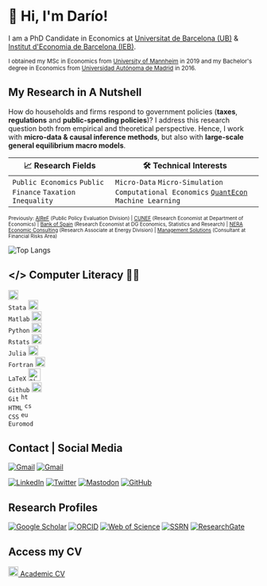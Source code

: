 # 👋 Hi, I'm Darío!

I am a PhD Candidate in Economics at [Universitat de Barcelona (UB)](https://www.ub.edu/school-economics/) & [Institut d'Economia de Barcelona (IEB)](https://ieb.ub.edu/en/).

<sup>I obtained my MSc in Economics from [University of Mannheim](https://www.vwl.uni-mannheim.de/en/) in 2019 and my Bachelor's degree in Economics from [Universidad Autónoma de Madrid](https://www.uam.es/Economicas/Home.htm?language=en) in 2016.<sup/>

## My Research in A Nutshell

How do households and firms respond to government policies (<b>taxes</b>, <b>regulations</b> and <b>public-spending policies</b>)? I address this research question both from empirical and theoretical perspective. Hence, I work with <b>micro-data & causal inference methods</b>, but also with <b>large-scale general equilibrium macro models</b>.

| 📈 Research Fields | 🛠️ Technical Interests |
| -------- | ----------- |
| `Public Economics` `Public Finance` `Taxation` `Inequality`  | `Micro-Data` `Micro-Simulation` `Computational Economics` [`QuantEcon`](https://quantecon.org/) `Machine Learning`  | 

<p style="font-size:10px;"> Previously: <a href ="https://www.airef.es/es/">AIReF</a> (Public Policy Evaluation Division) | <a href ="https://www.cunef.edu/">CUNEF</a> (Research Economist at Department of Economics) | <a href ="https://www.bde.es/bde/en/">Bank of Spain</a> (Research Economist at DG Economics, Statistics and Research) | <a href ="https://www.nera.com/practice-areas/energy.html#tab-4">NERA Economic Consulting</a> (Research Associate at Energy Division) | <a href ="https://www.managementsolutions.com/en">Management Solutions</a> (Consultant at Financial Risks Area) </p>

![Top Langs](https://github-readme-stats.vercel.app/api/top-langs/?username=serranopuente&layout=compact&theme=dark&hide_border=true)

## </> Computer Literacy 👨‍💻


<code><a target="_blank" rel="nofollow"><img src="./assets/icon/stata.ico" alt="stata icon" width="20"></a> Stata</code> <code><a target="_blank" rel="nofollow"><img src="./assets/icon/matlab.ico" alt="matlab icon" width="20"></a> Matlab</code> <code><a target="_blank" rel="nofollow"><img src="./assets/icon/python.ico" alt="python icon" width="20"></a> Python</code> <code><a target="_blank" rel="nofollow"><img src="./assets/icon/r.ico" alt="r icon" width="20"></a> Rstats</code> <code><a target="_blank" rel="nofollow"><img src="./assets/icon/julia.ico" alt="julia icon" width="20"></a> Julia</code> <code><a target="_blank" rel="nofollow"><img src="./assets/icon/fortran.ico" alt="fortran icon" width="20"></a> Fortran</code> <code><a target="_blank" rel="nofollow"><img src="./assets/icon/latex.ico" alt="latex icon" width="20"></a> LaTeX</code> <code><a target="_blank" rel="nofollow"><img src="./assets/icon/github2.ico" alt="github2 icon" width="25"></a> Github</code> <code><a target="_blank" rel="nofollow"><img src="./assets/icon/git.ico" alt="git icon" width="20"></a> Git</code> <code><a target="_blank" rel="nofollow"><img src="./assets/icon/html.ico" alt="html icon" width="15"></a> HTML</code> <code><a target="_blank" rel="nofollow"><img src="./assets/icon/css.ico" alt="css icon" width="15"></a> CSS</code> <code><a target="_blank" rel="nofollow"><img src="./assets/icon/euromod.ico" alt="euromod icon" width="15"></a> Euromod</code> 

## Contact | Social Media

<a href="mailto:darioserrapuente@gmail.com" target="_blank"><img alt="Gmail" src="https://img.shields.io/badge/darioserrapuente(at)gmail.com-EA4335?style=flat-square&logo=gmail&logoColor=white"></a>
<a href="mailto:dario.serrano@ub.edu" target="_blank"><img alt="Gmail" src="https://img.shields.io/badge/dario.serrano(at)ub.edu-0078D4?style=flat-square&logo=microsoft-outlook&logoColor=white"></a>

<a href="https://www.linkedin.com/in/serranopuente" target="_blank"><img alt="LinkedIn" src="https://img.shields.io/badge/serranopuente-0077B5?style=flat-square&logo=Linkedin&logoColor=white"></a>
<a href="https://twitter.com/darioserranopue" target="_blank"><img alt="Twitter" src="https://img.shields.io/badge/@darioserranopue-1DA1F2?style=flat-square&logo=twitter&logoColor=white"></a>
<a href="https://econtwitter.net/@serranopuente" target="_blank"><img alt="Mastodon" src="https://img.shields.io/badge/econtwitter.net/@serranopuente-6364FF?style=flat-square&logo=Mastodon&logoColor=white"></a>
<a href="https://github.com/serranopuente" target="_blank"><img alt="GitHub" src="https://img.shields.io/badge/serranopuente-181717?style=flat-square&logo=github&logoColor=white"></a>


## Research Profiles
<a href="https://scholar.google.es/citations?user=dKncLyQAAAAJ&hl=es" target="_blank"><img alt="Google Scholar" src="https://img.shields.io/badge/Dario_Serrano--Puente-4285F4?style=flat-square&logo=googlescholar&logoColor=white"></a>
<a href="https://orcid.org/0000-0002-5943-3332" target="_blank"><img alt="ORCID" src="https://img.shields.io/badge/0000--0002--5943--3332-A6CE39?style=flat-square&logo=orcid&logoColor=white"></a>
<a href="https://www.webofscience.com/wos/author/record/2296848" target="_blank"><img alt="Web of Science" src="https://img.shields.io/badge/AAQ--1157--2021-000000?style=flat-square&logo=clarivate&logoColor=white"></a>
<a href="https://papers.ssrn.com/sol3/cf_dev/AbsByAuth.cfm?per_id=4360579" target="_blank"><img alt="SSRN" src="https://img.shields.io/badge/Dario_Serrano--Puente-154881?style=flat-square&logo=ssrn&logoColor=white"></a>
<a href="https://www.researchgate.net/profile/Dario-Serrano-Puente" target="_blank"><img alt="ResearchGate" src="https://img.shields.io/badge/Dario_Serrano--Puente-00CCBB?style=flat-square&logo=researchgate&logoColor=white"></a>





## Access my CV

[<img src="./assets/icon/cv.ico" alt="cv icon" width="20"> Academic CV](https://serranopuente.eu/assets/docs/serrano_puente_dario_academic_cv.pdf)
